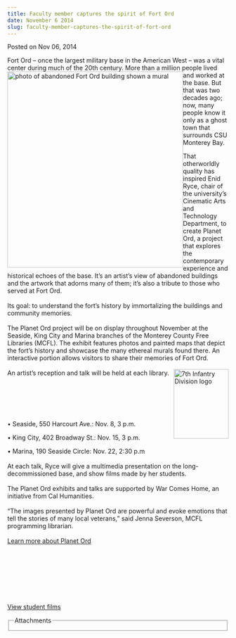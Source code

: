 ```yaml
---
title: Faculty member captures the spirit of Fort Ord
date: November 6 2014
slug: faculty-member-captures-the-spirit-of-fort-ord
---
```





<span class="date">Posted on Nov 06, 2014    </span>
<p>Fort Ord &#x2013; once the largest military base in the American West &#x2013;
was a vital center during much of&#xA0;<img alt="photo of abandoned Fort Ord building shown a mural" src="http://news.csumb.edu/sites/default/files/65/attachments/news/images/fort_ord_photo_for_web.jpg" style="width:400px; float:left; height:446px">the 20th century.
More than a million people lived and worked at the base. But that
was two decades ago; now, many people know it only as a ghost town
that surrounds CSU Monterey Bay.</img></p>
<p>That otherworldly quality has inspired Enid Ryce, chair of the
university&#x2019;s Cinematic Arts and Technology Department, to create
Planet Ord, a project that explores the contemporary experience and
historical echoes of the base. It&#x2019;s an artist&#x2019;s view of abandoned
buildings and the artwork that adorns many of them; it&#x2019;s also a
tribute to those who served at Fort Ord.<br>
<br>
Its goal: to understand the fort&#x2019;s history by immortalizing the
buildings and community memories.<br>
<br>
The Planet Ord project will be on display throughout November at
the Seaside, King City and Marina branches of the Monterey County
Free Libraries (MCFL). The exhibit features photos and painted maps
that depict the fort&#x2019;s history and showcase the many ethereal
murals found there. An interactive portion allows visitors to share
their memories of Fort Ord.<br>
<br>
<img alt="7th Infantry Division logo" src="http://news.csumb.edu/sites/default/files/65/attachments/news/images/7th_infantry_division.jpg" style="width:125px; height:158px; float:right">An artist&#x2019;s
reception and talk will be held at each library.</img></br></br></br></br></br></br></p>
<p>&#x2022; Seaside, 550 Harcourt Ave.: Nov. 8, 3 p.m.</p>
<p>&#x2022; King City, 402 Broadway St.: Nov. 15, 3 p.m.</p>
<p>&#x2022; Marina, 190 Seaside Circle: Nov. 22, 2:30 p.m<br>
<br>
At each talk, Ryce will give a multimedia presentation on the
long-decommissioned base, and show films made by her
students.<br>
<br>
The Planet Ord exhibits and talks are supported by War Comes Home,
an initiative from Cal Humanities.<br>
<br>
&#x201C;The images presented by Planet Ord are powerful and evoke emotions
that tell the stories of many local veterans,&#x201D; said Jenna Severson,
MCFL programming librarian.<br>
<br>
<a href="http://planetord.com" rel="nofollow">Learn more about
Planet Ord</a></br></br></br></br></br></br></br></br></p>
<p><a href="http://enviroarts.tumblr.com" rel="nofollow">View
student films</a></p>
<fieldset class="fieldgroup group-attachments">
<legend>Attachments</legend>
<div class="field field-type-emvideo field-field-attach-video">
<div class="field-items">
<div class="field-item odd">
<div class="emvideo emvideo-video emvideo-vimeo"><object type="application/x-shockwave-flash" width="425" height="350" data="http://www.vimeo.com/moogaloop.swf?clip_id=106996865&amp;server=www.vimeo.com&amp;fullscreen=1&amp;show_title=0&amp;show_byline=0&amp;show_portrait=0&amp;color=">
<param name="quality" value="best">
<param name="wmode" value="transparent">
<param name="allowfullscreen" value="true">
<param name="scale" value="showAll">
<param name="movie" value="http://www.vimeo.com/moogaloop.swf?clip_id=106996865&amp;server=www.vimeo.com&amp;fullscreen=1&amp;show_title=0&amp;show_byline=0&amp;show_portrait=0&amp;color="/></param></param></param></param></object></div>
</div>
</div>
</div>
</fieldset>





